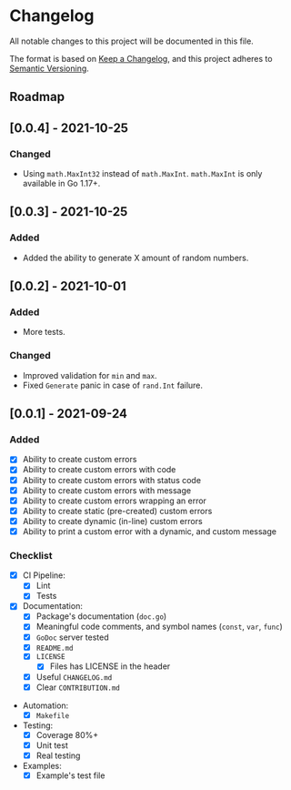 # Changelog

All notable changes to this project will be documented in this file.

The format is based on [Keep a Changelog](https://keepachangelog.com/en/1.0.0/),
and this project adheres to [Semantic Versioning](https://semver.org/spec/v2.0.0.html).

## Roadmap

## [0.0.4] - 2021-10-25
### Changed
- Using `math.MaxInt32` instead of `math.MaxInt`. `math.MaxInt` is only available in Go 1.17+.

## [0.0.3] - 2021-10-25
### Added
- Added the ability to generate X amount of random numbers.

## [0.0.2] - 2021-10-01
### Added

- More tests.

### Changed
- Improved validation for `min` and `max`.
- Fixed `Generate` panic in case of `rand.Int` failure.

## [0.0.1] - 2021-09-24
### Added
- [x] Ability to create custom errors
- [x] Ability to create custom errors with code
- [x] Ability to create custom errors with status code
- [x] Ability to create custom errors with message
- [x] Ability to create custom errors wrapping an error
- [x] Ability to create static (pre-created) custom errors
- [x] Ability to create dynamic (in-line) custom errors
- [x] Ability to print a custom error with a dynamic, and custom message

### Checklist
- [x] CI Pipeline:
  - [x] Lint
  - [x] Tests
- [x] Documentation:
  - [x] Package's documentation (`doc.go`)
  - [x] Meaningful code comments, and symbol names (`const`, `var`, `func`)
  - [x] `GoDoc` server tested
  - [x] `README.md`
  - [x] `LICENSE`
    - [x] Files has LICENSE in the header
  - [x] Useful `CHANGELOG.md`
  - [x] Clear `CONTRIBUTION.md`
- Automation:
  - [x] `Makefile`
- Testing:
  - [x] Coverage 80%+
  - [x] Unit test
  - [x] Real testing
- Examples:
  - [x] Example's test file
